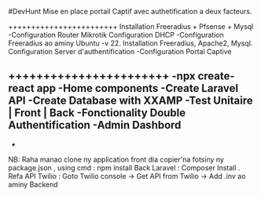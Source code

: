 #DevHunt
Mise en place portail Captif avec authetification a deux facteurs.



++++++++++++++++++++++++
Installation Freeradius + Pfsense + Mysql
-Configuration Router Mikrotik
	Configuration DHCP
-Configuration Freeradius ao aminy Ubuntu -v 22.
	Installation Freeradius, Apache2, Mysql.
	Configuration Server d'authentification
-Configuration Portal Captive



+++++++++++++++++++++++
-npx create-react app
-Home components
-Create Laravel API
-Create Database with XXAMP
-Test Unitaire | Front | Back
-Fonctionality Double Authentification
-Admin Dashbord
-
-
NB: Raha manao clone ny application front dia copier'na fotsiny ny package.json , using cmd : npm install
    Back Laravel : Composer Install .
    Refa API Twilio : Goto Twilio console -> Get API from Twilio -> Add .inv ao aminy Backend

